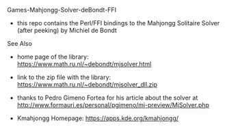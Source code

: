 Games-Mahjongg-Solver-deBondt-FFI

- this repo contains the Perl/FFI bindings to the Mahjongg Solitaire Solver (after peeking) by Michiel de Bondt

See Also

- home page of the library: https://www.math.ru.nl/~debondt/mjsolver.html

- link to the zip file with the library: https://www.math.ru.nl/~debondt/mjsolver_dll.zip

- thanks to Pedro Gimeno Fortea for his article about the solver at
  http://www.formauri.es/personal/pgimeno/mj-preview/MjSolver.php

- Kmahjongg Homepage: https://apps.kde.org/kmahjongg/
